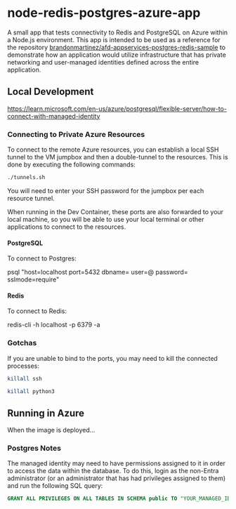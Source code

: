 # node-redis-postgres-azure-app

A small app that tests connectivity to Redis and PostgreSQL on Azure within a
Node.js environment. This app is intended to be used as a reference for the
repository
[brandonmartinez/afd-appservices-postgres-redis-sample](https://github.com/brandonmartinez/afd-appservices-postgres-redis-sample)
to demonstrate how an application would utilize infrastructure that has private
networking and user-managed identities defined across the entire application.

## Local Development

https://learn.microsoft.com/en-us/azure/postgresql/flexible-server/how-to-connect-with-managed-identity

### Connecting to Private Azure Resources

To connect to the remote Azure resources, you can establish a local SSH tunnel
to the VM jumpbox and then a double-tunnel to the resources. This is done by
executing the following commands:

```sh
./tunnels.sh
```

You will need to enter your SSH password for the jumpbox per each resource
tunnel.

When running in the Dev Container, these ports are also forwarded to your local
machine, so you will be able to use your local terminal or other applications to
connect to the resources.

#### PostgreSQL

To connect to Postgres:

psql "host=localhost port=5432 dbname=<database-name>
user=<your-postgresql-server-username>@<your-postgresql-server-name>
password=<your-password-for-the-database> sslmode=require"

#### Redis

To connect to Redis:

redis-cli -h localhost -p 6379 -a <your-redis-password>

### Gotchas

If you are unable to bind to the ports, you may need to kill the connected
processes:

```sh
killall ssh

killall python3
```

## Running in Azure

When the image is deployed…

### Postgres Notes

The managed identity may need to have permissions assigned to it in order to
access the data within the database. To do this, login as the non-Entra
administrator (or an administrator that has had privileges assigned to them) and
run the following SQL query:

```sql
GRANT ALL PRIVILEGES ON ALL TABLES IN SCHEMA public TO "YOUR_MANAGED_IDENTITY_NAME"
```
